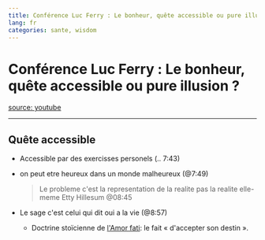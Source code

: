 ```yaml
---
title: Conférence Luc Ferry : Le bonheur, quête accessible ou pure illusion ?
lang: fr
categories: sante, wisdom
---
```


# Conférence Luc Ferry : Le bonheur, quête accessible ou pure illusion ?
[source: youtube](https://www.youtube.com/watch?v=ZF0KjSM6rno)

---

## Quête accessible

* Accessible par des exercisses personels (.. 7:43)
* on peut etre heureux dans un monde malheureux (@7:49)

    > Le probleme c'est la representation de la realite pas la realite elle-meme
    > Etty Hillesum @08:45

* Le sage c'est celui qui dit oui a la vie (@8:57) 

    * Doctrine stoïcienne de [l'Amor fati](https://fr.wikipedia.org/wiki/Amor_fati): le fait « d'accepter son destin ». 

